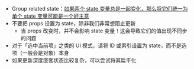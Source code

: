 - Group related state：[如果两个 state 变量总是一起变化，那么将它们统一为单个 state 变量可能是一个好主意](https://beta.reactjs.org/learn/choosing-the-state-structure#:~:text=if%20some%20two%20state%20variables%20always%20change%20together%2C%20it%20might%20be%20a%20good%20idea%20to%20unify%20them%20into%20a%20single%20state%20variable)
- 不要把 props 设置为 state，除非我们非常想阻止更新
	- 当 props 改变时，并不会影响 state 变量！这会导致它们的值出现不同步的问题
- 对于「选中当前项」之类的 UI 模式，请将 ID 或索引设置为 state，而不是选项（一般会是对象）本身
- 如果更新深度嵌套状态比较复杂，可以尝试将其扁平化